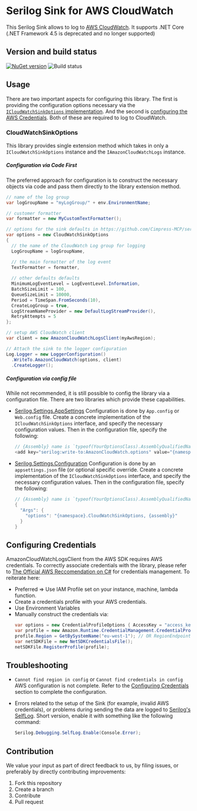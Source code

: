 # Serilog Sink for AWS CloudWatch

This Serilog Sink allows to log to [AWS CloudWatch](https://aws.amazon.com/cloudwatch/). It supports .NET Core (.NET Framework 4.5 is deprecated and no longer supported)

## Version and build status

[![NuGet version](https://badge.fury.io/nu/Serilog.Sinks.AwsCloudWatch.svg)](https://badge.fury.io/nu/Serilog.Sinks.AwsCloudWatch) ![Build status](https://ci.appveyor.com/api/projects/status/github/Cimpress-MCP/serilog-sinks-awscloudwatch?branch=master&svg=true)

## Usage
There are two important aspects for configuring this library.  The first is providing the configuration options necessary via the [`ICloudWatchSinkOptions` implementation](#CloudWatchSinkOptions).  And the second is [configuring the AWS Credentials](#Configuring-Credentials).  Both of these are required to log to CloudWatch.

### CloudWatchSinkOptions
This library provides single extension method which takes in only a `ICloudWatchSinkOptions` instance and the `IAmazonCloudWatchLogs` instance.

##### Configuration via Code First
The preferred approach for configuration is to construct the necessary objects via code and pass them directly to the library extension method.
  ```cs
  // name of the log group
  var logGroupName = "myLogGroup/" + env.EnvironmentName;

  // customer formatter
  var formatter = new MyCustomTextFormatter();

  // options for the sink defaults in https://github.com/Cimpress-MCP/serilog-sinks-awscloudwatch/blob/master/src/Serilog.Sinks.AwsCloudWatch/CloudWatchSinkOptions.cs
  var options = new CloudWatchSinkOptions
  {
    // the name of the CloudWatch Log group for logging
    LogGroupName = logGroupName,

    // the main formatter of the log event
    TextFormatter = formatter,
    
    // other defaults defaults
    MinimumLogEventLevel = LogEventLevel.Information,
    BatchSizeLimit = 100,
    QueueSizeLimit = 10000,
    Period = TimeSpan.FromSeconds(10),
    CreateLogGroup = true,
    LogStreamNameProvider = new DefaultLogStreamProvider(),
    RetryAttempts = 5
  };

  // setup AWS CloudWatch client
  var client = new AmazonCloudWatchLogsClient(myAwsRegion);

  // Attach the sink to the logger configuration
  Log.Logger = new LoggerConfiguration()
    .WriteTo.AmazonCloudWatch(options, client)
    .CreateLogger();
  ```

##### Configuration via config file
While not recommended, it is still possible to config the library via a configuration file.  There are two libraries which provide these capabilities.

* [Serilog.Settings.AppSettings](https://github.com/serilog/serilog-settings-appsettings)
Configuration is done by `App.config` or `Web.config` file.  Create a concrete implementation of the `ICloudWatchSinkOptions` interface, and specify the necessary configuration values.  Then in the configuration file, specify the following:

  ```cs
  // {Assembly} name is `typeof(YourOptionsClass).AssemblyQualifiedName` and {Namespace} is the class namespace.
  <add key="serilog:write-to:AmazonCloudWatch.options" value="{namespace}.CloudWatchSinkOptions, {assembly}, Version=1.0.0.0, Culture=neutral, PublicKeyToken=null" />
  ```

* [Serilog.Settings.Configuration](https://github.com/serilog/serilog-settings-configuration)
Configuration is done by an `appsettings.json` file (or optional specific override.  Create a concrete implementation of the `ICloudWatchSinkOptions` interface, and specify the necessary configuration values.  Then in the configuration file, specify the following:

  ```cs
  // {Assembly} name is `typeof(YourOptionsClass).AssemblyQualifiedName` and {Namespace} is the class namespace.
  {
    "Args": {
      "options": "{namespace}.CloudWatchSinkOptions, {assembly}"
    }
  }
  ```

## Configuring Credentials
AmazonCloudWatchLogsClient from the AWS SDK requires AWS credentials.  To correctly associate credentials with the library, please refer to [The Official AWS Reccomendation on C#](https://docs.aws.amazon.com/sdk-for-net/v3/developer-guide/net-dg-config-creds.html) for credentials management.  To reiterate here:
* Preferred => Use IAM Profile set on your instance, machine, lambda function.
* Create a credentials profile with your AWS credentials.
* Use Environment Variables
* Manually construct the credentials via:
  ```csharp
  var options = new CredentialProfileOptions { AccessKey = "access_key", SecretKey = "secret_key" };
  var profile = new Amazon.Runtime.CredentialManagement.CredentialProfile("basic_profile", options);
  profile.Region = GetBySystemName("eu-west-1"); // OR RegionEndpoint.EUWest1
  var netSDKFile = new NetSDKCredentialsFile();
  netSDKFile.RegisterProfile(profile);
  ```

## Troubleshooting
* `Cannot find region in config` or `Cannot find credentials in config`
AWS configuration is not complete.  Refer to the [Configuring Credentials](#Configuring-Credentials) section to complete the configuration.

* Errors related to the setup of the Sink (for example, invalid AWS credentials), or problems during sending the data are logged to [Serilog's SelfLog](https://github.com/serilog/serilog/wiki/Debugging-and-Diagnostics).
Short version, enable it with something like the following command:

  ```cs
  Serilog.Debugging.SelfLog.Enable(Console.Error);
  ```

## Contribution

We value your input as part of direct feedback to us, by filing issues, or preferably by directly contributing improvements:

1. Fork this repository
1. Create a branch
1. Contribute
1. Pull request
